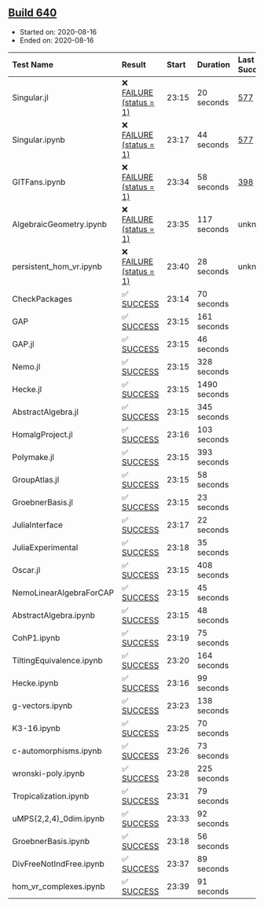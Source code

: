 ## [Build 640](https://oscarci.mathematik.uni-kl.de/job/oscar-stable/640/)

* Started on: 2020-08-16
* Ended on: 2020-08-16

| Test Name    | Result | Start | Duration | Last Success | First Failure |
|:-------------|:-------|:------|:---------|:-------------|:--------------|
| Singular.jl | ❌ [FAILURE (status = 1)](https://oscarci.mathematik.uni-kl.de/job/oscar-stable/640/artifact/logs/build-640/Singular.jl.log) | 23:15 | 20 seconds | [577](https://oscarci.mathematik.uni-kl.de/job/oscar-stable/577/) | [578](https://oscarci.mathematik.uni-kl.de/job/oscar-stable/578/) |
| Singular.ipynb | ❌ [FAILURE (status = 1)](https://oscarci.mathematik.uni-kl.de/job/oscar-stable/640/artifact/logs/build-640/Singular.ipynb.log) | 23:17 | 44 seconds | [577](https://oscarci.mathematik.uni-kl.de/job/oscar-stable/577/) | [578](https://oscarci.mathematik.uni-kl.de/job/oscar-stable/578/) |
| GITFans.ipynb | ❌ [FAILURE (status = 1)](https://oscarci.mathematik.uni-kl.de/job/oscar-stable/640/artifact/logs/build-640/GITFans.ipynb.log) | 23:34 | 58 seconds | [398](https://oscarci.mathematik.uni-kl.de/job/oscar-stable/398/) | [399](https://oscarci.mathematik.uni-kl.de/job/oscar-stable/399/) |
| AlgebraicGeometry.ipynb | ❌ [FAILURE (status = 1)](https://oscarci.mathematik.uni-kl.de/job/oscar-stable/640/artifact/logs/build-640/AlgebraicGeometry.ipynb.log) | 23:35 | 117 seconds | unknown | unknown |
| persistent_hom_vr.ipynb | ❌ [FAILURE (status = 1)](https://oscarci.mathematik.uni-kl.de/job/oscar-stable/640/artifact/logs/build-640/persistent_hom_vr.ipynb.log) | 23:40 | 28 seconds | unknown | unknown |
| CheckPackages | ✅ [SUCCESS](https://oscarci.mathematik.uni-kl.de/job/oscar-stable/640/artifact/logs/build-640/CheckPackages.log) | 23:14 | 70 seconds |  |  |
| GAP | ✅ [SUCCESS](https://oscarci.mathematik.uni-kl.de/job/oscar-stable/640/artifact/logs/build-640/GAP.log) | 23:15 | 161 seconds |  |  |
| GAP.jl | ✅ [SUCCESS](https://oscarci.mathematik.uni-kl.de/job/oscar-stable/640/artifact/logs/build-640/GAP.jl.log) | 23:15 | 46 seconds |  |  |
| Nemo.jl | ✅ [SUCCESS](https://oscarci.mathematik.uni-kl.de/job/oscar-stable/640/artifact/logs/build-640/Nemo.jl.log) | 23:15 | 328 seconds |  |  |
| Hecke.jl | ✅ [SUCCESS](https://oscarci.mathematik.uni-kl.de/job/oscar-stable/640/artifact/logs/build-640/Hecke.jl.log) | 23:15 | 1490 seconds |  |  |
| AbstractAlgebra.jl | ✅ [SUCCESS](https://oscarci.mathematik.uni-kl.de/job/oscar-stable/640/artifact/logs/build-640/AbstractAlgebra.jl.log) | 23:15 | 345 seconds |  |  |
| HomalgProject.jl | ✅ [SUCCESS](https://oscarci.mathematik.uni-kl.de/job/oscar-stable/640/artifact/logs/build-640/HomalgProject.jl.log) | 23:16 | 103 seconds |  |  |
| Polymake.jl | ✅ [SUCCESS](https://oscarci.mathematik.uni-kl.de/job/oscar-stable/640/artifact/logs/build-640/Polymake.jl.log) | 23:15 | 393 seconds |  |  |
| GroupAtlas.jl | ✅ [SUCCESS](https://oscarci.mathematik.uni-kl.de/job/oscar-stable/640/artifact/logs/build-640/GroupAtlas.jl.log) | 23:15 | 58 seconds |  |  |
| GroebnerBasis.jl | ✅ [SUCCESS](https://oscarci.mathematik.uni-kl.de/job/oscar-stable/640/artifact/logs/build-640/GroebnerBasis.jl.log) | 23:15 | 23 seconds |  |  |
| JuliaInterface | ✅ [SUCCESS](https://oscarci.mathematik.uni-kl.de/job/oscar-stable/640/artifact/logs/build-640/JuliaInterface.log) | 23:17 | 22 seconds |  |  |
| JuliaExperimental | ✅ [SUCCESS](https://oscarci.mathematik.uni-kl.de/job/oscar-stable/640/artifact/logs/build-640/JuliaExperimental.log) | 23:18 | 35 seconds |  |  |
| Oscar.jl | ✅ [SUCCESS](https://oscarci.mathematik.uni-kl.de/job/oscar-stable/640/artifact/logs/build-640/Oscar.jl.log) | 23:15 | 408 seconds |  |  |
| NemoLinearAlgebraForCAP | ✅ [SUCCESS](https://oscarci.mathematik.uni-kl.de/job/oscar-stable/640/artifact/logs/build-640/NemoLinearAlgebraForCAP.log) | 23:15 | 45 seconds |  |  |
| AbstractAlgebra.ipynb | ✅ [SUCCESS](https://oscarci.mathematik.uni-kl.de/job/oscar-stable/640/artifact/logs/build-640/AbstractAlgebra.ipynb.log) | 23:15 | 48 seconds |  |  |
| CohP1.ipynb | ✅ [SUCCESS](https://oscarci.mathematik.uni-kl.de/job/oscar-stable/640/artifact/logs/build-640/CohP1.ipynb.log) | 23:19 | 75 seconds |  |  |
| TiltingEquivalence.ipynb | ✅ [SUCCESS](https://oscarci.mathematik.uni-kl.de/job/oscar-stable/640/artifact/logs/build-640/TiltingEquivalence.ipynb.log) | 23:20 | 164 seconds |  |  |
| Hecke.ipynb | ✅ [SUCCESS](https://oscarci.mathematik.uni-kl.de/job/oscar-stable/640/artifact/logs/build-640/Hecke.ipynb.log) | 23:16 | 99 seconds |  |  |
| g-vectors.ipynb | ✅ [SUCCESS](https://oscarci.mathematik.uni-kl.de/job/oscar-stable/640/artifact/logs/build-640/g-vectors.ipynb.log) | 23:23 | 138 seconds |  |  |
| K3-16.ipynb | ✅ [SUCCESS](https://oscarci.mathematik.uni-kl.de/job/oscar-stable/640/artifact/logs/build-640/K3-16.ipynb.log) | 23:25 | 70 seconds |  |  |
| c-automorphisms.ipynb | ✅ [SUCCESS](https://oscarci.mathematik.uni-kl.de/job/oscar-stable/640/artifact/logs/build-640/c-automorphisms.ipynb.log) | 23:26 | 73 seconds |  |  |
| wronski-poly.ipynb | ✅ [SUCCESS](https://oscarci.mathematik.uni-kl.de/job/oscar-stable/640/artifact/logs/build-640/wronski-poly.ipynb.log) | 23:28 | 225 seconds |  |  |
| Tropicalization.ipynb | ✅ [SUCCESS](https://oscarci.mathematik.uni-kl.de/job/oscar-stable/640/artifact/logs/build-640/Tropicalization.ipynb.log) | 23:31 | 79 seconds |  |  |
| uMPS(2,2,4)_0dim.ipynb | ✅ [SUCCESS](https://oscarci.mathematik.uni-kl.de/job/oscar-stable/640/artifact/logs/build-640/uMPS-2-2-4-_0dim.ipynb.log) | 23:33 | 92 seconds |  |  |
| GroebnerBasis.ipynb | ✅ [SUCCESS](https://oscarci.mathematik.uni-kl.de/job/oscar-stable/640/artifact/logs/build-640/GroebnerBasis.ipynb.log) | 23:18 | 56 seconds |  |  |
| DivFreeNotIndFree.ipynb | ✅ [SUCCESS](https://oscarci.mathematik.uni-kl.de/job/oscar-stable/640/artifact/logs/build-640/DivFreeNotIndFree.ipynb.log) | 23:37 | 89 seconds |  |  |
| hom_vr_complexes.ipynb | ✅ [SUCCESS](https://oscarci.mathematik.uni-kl.de/job/oscar-stable/640/artifact/logs/build-640/hom_vr_complexes.ipynb.log) | 23:39 | 91 seconds |  |  |
